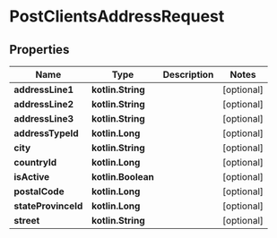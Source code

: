 
# PostClientsAddressRequest

## Properties
| Name | Type | Description | Notes |
| ------------ | ------------- | ------------- | ------------- |
| **addressLine1** | **kotlin.String** |  |  [optional] |
| **addressLine2** | **kotlin.String** |  |  [optional] |
| **addressLine3** | **kotlin.String** |  |  [optional] |
| **addressTypeId** | **kotlin.Long** |  |  [optional] |
| **city** | **kotlin.String** |  |  [optional] |
| **countryId** | **kotlin.Long** |  |  [optional] |
| **isActive** | **kotlin.Boolean** |  |  [optional] |
| **postalCode** | **kotlin.Long** |  |  [optional] |
| **stateProvinceId** | **kotlin.Long** |  |  [optional] |
| **street** | **kotlin.String** |  |  [optional] |



